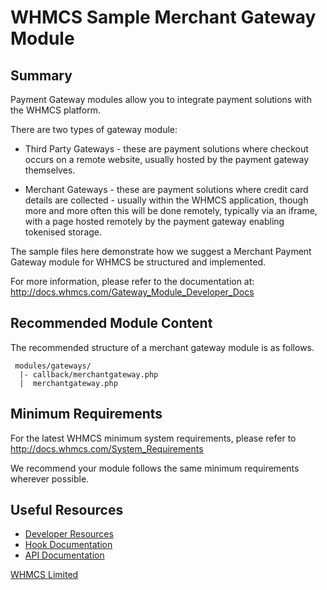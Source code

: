 # WHMCS Sample Merchant Gateway Module #

## Summary ##

Payment Gateway modules allow you to integrate payment solutions with the WHMCS
platform.

There are two types of gateway module:

* Third Party Gateways - these are payment solutions where checkout occurs
on a remote website, usually hosted by the payment gateway themselves.

* Merchant Gateways - these are payment solutions where credit card details
are collected - usually within the WHMCS application, though more and more
often this will be done remotely, typically via an iframe, with a page hosted
remotely by the payment gateway enabling tokenised storage.

The sample files here demonstrate how we suggest a Merchant Payment Gateway
module for WHMCS be structured and implemented.

For more information, please refer to the documentation at:
http://docs.whmcs.com/Gateway_Module_Developer_Docs

## Recommended Module Content ##

The recommended structure of a merchant gateway module is as follows.

```
 modules/gateways/
  |- callback/merchantgateway.php
  |  merchantgateway.php
```

## Minimum Requirements ##

For the latest WHMCS minimum system requirements, please refer to
http://docs.whmcs.com/System_Requirements

We recommend your module follows the same minimum requirements wherever
possible.

## Useful Resources
* [Developer Resources](http://www.whmcs.com/developers/)
* [Hook Documentation](http://docs.whmcs.com/Hooks)
* [API Documentation](http://docs.whmcs.com/API)

[WHMCS Limited](http://www.whmcs.com)
